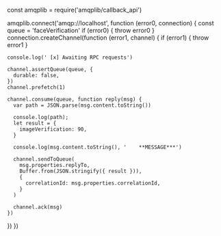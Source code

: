 const amqplib = require('amqplib/callback_api')

amqplib.connect('amqp://localhost', function (error0, connection) {
  const queue = 'faceVerification'
  if (error0) {
    throw error0
  }
  connection.createChannel(function (error1, channel) {
    if (error1) {
      throw error1
    }

    console.log(' [x] Awaiting RPC requests')

    channel.assertQueue(queue, {
      durable: false,
    })
    channel.prefetch(1)

    channel.consume(queue, function reply(msg) {
      var path = JSON.parse(msg.content.toString())

      console.log(path);
      let result = {
        imageVerification: 90,
      }

      console.log(msg.content.toString(), '    **MESSAGE***')

      channel.sendToQueue(
        msg.properties.replyTo,
        Buffer.from(JSON.stringify({ result })),
        {
          correlationId: msg.properties.correlationId,
        }
      )

      channel.ack(msg)
    })
  })
})
